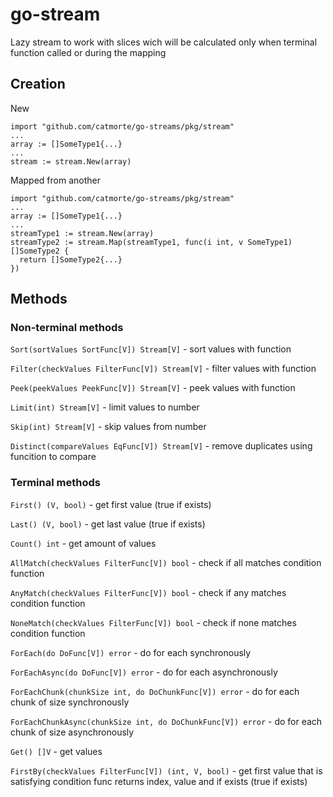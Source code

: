 # go-stream
Lazy stream to work with slices wich will be calculated only when terminal function called or during the mapping
## Creation
New
```
import "github.com/catmorte/go-streams/pkg/stream"
...
array := []SomeType1{...} 
...
stream := stream.New(array)
```
Mapped from another
```
import "github.com/catmorte/go-streams/pkg/stream"
...
array := []SomeType1{...} 
...
streamType1 := stream.New(array)
streamType2 := stream.Map(streamType1, func(i int, v SomeType1) []SomeType2 {
  return []SomeType2{...}
})
```
## Methods
### Non-terminal methods
`Sort(sortValues SortFunc[V]) Stream[V]` - sort values with function

`Filter(checkValues FilterFunc[V]) Stream[V]` - filter values with function

`Peek(peekValues PeekFunc[V]) Stream[V]` - peek values with function

`Limit(int) Stream[V]` - limit values to number

`Skip(int) Stream[V]` - skip values from number

`Distinct(compareValues EqFunc[V]) Stream[V]` - remove duplicates using funcition to compare 

### Terminal methods

`First() (V, bool)` - get first value (true if exists)

`Last() (V, bool)` - get last value (true if exists)

`Count() int` - get amount of values

`AllMatch(checkValues FilterFunc[V]) bool` - check if all matches condition function

`AnyMatch(checkValues FilterFunc[V]) bool` - check if any matches condition function

`NoneMatch(checkValues FilterFunc[V]) bool` - check if none matches condition function

`ForEach(do DoFunc[V]) error` - do for each synchronously

`ForEachAsync(do DoFunc[V]) error` - do for each asynchronously

`ForEachChunk(chunkSize int, do DoChunkFunc[V]) error` - do for each chunk of size synchronously

`ForEachChunkAsync(chunkSize int, do DoChunkFunc[V]) error` - do for each chunk of size asynchronously
    
`Get() []V` - get values

`FirstBy(checkValues FilterFunc[V]) (int, V, bool)` - get first value that is satisfying condition func returns index, value and if exists (true if exists)



